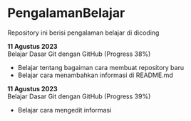 # PengalamanBelajar
Repository ini berisi pengalaman belajar di dicoding

**11 Agustus 2023**  
Belajar Dasar Git dengan GitHub (Progress 38%)
* Belajar tentang bagaiman cara membuat repository baru
* Belajar cara menambahkan informasi di README.md

**11 Agustus 2023**  
Belajar Dasar Git dengan GitHub (Progress 39%)
* Belajar cara mengedit informasi
